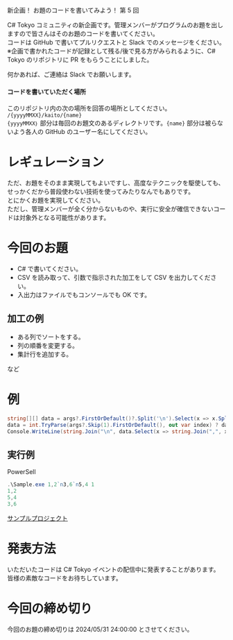 新企画！ お題のコードを書いてみよう！ 第 5 回

C# Tokyo コミュニティの新企画です。管理メンバーがプログラムのお題を出しますので皆さんはそのお題のコードを書いてください。  
コードは GitHub で書いてプルリクエストと Slack でのメッセージをください。  
※企画で書かれたコードが記録として残る/後で見る方がみられるように、C# Tokyo のリポジトリに PR をもらうことにしました。  

何かあれば、ご連絡は Slack でお願いします。  

#### コードを書いていただく場所
このリポジトリ内の次の場所を回答の場所としてください。  
```/{yyyyMMXX}/kaito/{name}```  
```{yyyyMMXX｝``` 部分は毎回のお題文のあるディレクトリです。```{name}``` 部分は被らないよう各人の GitHub のユーザー名にしてください。  

# レギュレーション
ただ、お題をそのまま実現してもよいですし、高度なテクニックを駆使しても、せっかくだから普段使わない技術を使ってみたりなんでもありです。  
とにかくお題を実現してください。  
ただし、管理メンバーが全く分からないものや、実行に安全が確信できないコードは対象外となる可能性があります。  

# 今回のお題

- C# で書いてください。
- CSV を読み取って、引数で指示された加工をして CSV を出力してください。
- 入出力はファイルでもコンソールでも OK です。

## 加工の例
- ある列でソートをする。
- 列の順番を変更する。
- 集計行を追加する。

など

# 例
```cs
string[][] data = args?.FirstOrDefault()?.Split('\n').Select(x => x.Split(',')).ToArray() ?? new string[0][];
data = int.TryParse(args?.Skip(1).FirstOrDefault(), out var index) ? data.OrderBy(x => x?.Skip(index).FirstOrDefault()).ToArray() : data;
Console.WriteLine(string.Join("\n", data.Select(x => string.Join(",", x))));
```
## 実行例
PowerSell
```ps1
.\Sample.exe 1,2`n3,6`n5,4 1
1,2
5,4
3,6
```
[サンプルプロジェクト](./Sample)  

# 発表方法
いただいたコードは C# Tokyo イベントの配信中に発表することがあります。  
皆様の素敵なコードをお待ちしています。  

# 今回の締め切り
今回のお題の締め切りは 2024/05/31 24:00:00 とさせてください。  
